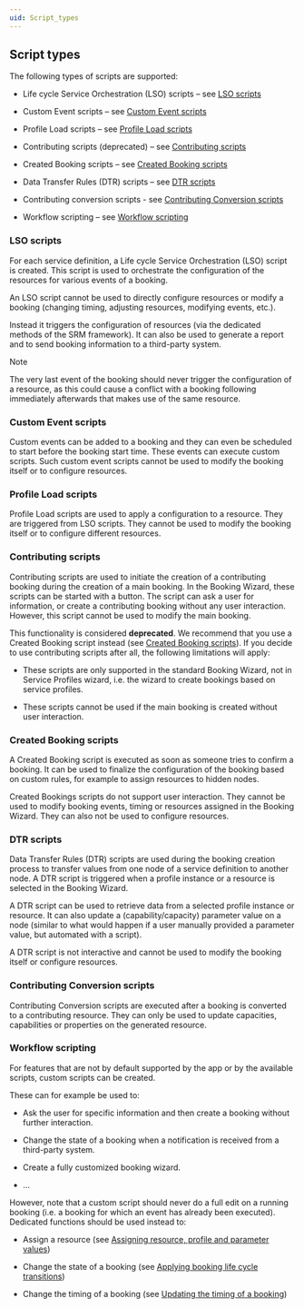 ```yaml
---
uid: Script_types
---
```


## Script types

The following types of scripts are supported:

- Life cycle Service Orchestration (LSO) scripts – see [LSO scripts](#lso-scripts)

- Custom Event scripts – see [Custom Event scripts](#custom-event-scripts)

- Profile Load scripts – see [Profile Load scripts](#profile-load-scripts)

- Contributing scripts (deprecated) – see [Contributing scripts](#contributing-scripts)

- Created Booking scripts – see [Created Booking scripts](#created-booking-scripts)

- Data Transfer Rules (DTR) scripts – see [DTR scripts](#dtr-scripts)

- Contributing conversion scripts - see [Contributing Conversion scripts](#contributing-conversion-scripts)

- Workflow scripting – see [Workflow scripting](#workflow-scripting)

### LSO scripts

For each service definition, a Life cycle Service Orchestration (LSO) script is created. This script is used to orchestrate the configuration of the resources for various events of a booking.

An LSO script cannot be used to directly configure resources or modify a booking (changing timing, adjusting resources, modifying events, etc.).

Instead it triggers the configuration of resources (via the dedicated methods of the SRM framework). It can also be used to generate a report and to send booking information to a third-party system.

> [!NOTE]
> The very last event of the booking should never trigger the configuration of a resource, as this could cause a conflict with a booking following immediately afterwards that makes use of the same resource.

### Custom Event scripts

Custom events can be added to a booking and they can even be scheduled to start before the booking start time. These events can execute custom scripts. Such custom event scripts cannot be used to modify the booking itself or to configure resources.

### Profile Load scripts

Profile Load scripts are used to apply a configuration to a resource. They are triggered from LSO scripts. They cannot be used to modify the booking itself or to configure different resources.

### Contributing scripts

Contributing scripts are used to initiate the creation of a contributing booking during the creation of a main booking. In the Booking Wizard, these scripts can be started with a button. The script can ask a user for information, or create a contributing booking without any user interaction. However, this script cannot be used to modify the main booking.

This functionality is considered **deprecated**. We recommend that you use a Created Booking script instead (see [Created Booking scripts](#created-booking-scripts)). If you decide to use contributing scripts after all, the following limitations will apply:

- These scripts are only supported in the standard Booking Wizard, not in Service Profiles wizard, i.e. the wizard to create bookings based on service profiles.

- These scripts cannot be used if the main booking is created without user interaction.

### Created Booking scripts

A Created Booking script is executed as soon as someone tries to confirm a booking. It can be used to finalize the configuration of the booking based on custom rules, for example to assign resources to hidden nodes.

Created Bookings scripts do not support user interaction. They cannot be used to modify booking events, timing or resources assigned in the Booking Wizard. They can also not be used to configure resources.

### DTR scripts

Data Transfer Rules (DTR) scripts are used during the booking creation process to transfer values from one node of a service definition to another node. A DTR script is triggered when a profile instance or a resource is selected in the Booking Wizard.

A DTR script can be used to retrieve data from a selected profile instance or resource. It can also update a (capability/capacity) parameter value on a node (similar to what would happen if a user manually provided a parameter value, but automated with a script).

A DTR script is not interactive and cannot be used to modify the booking itself or configure resources.

### Contributing Conversion scripts

Contributing Conversion scripts are executed after a booking is converted to a contributing resource. They can only be used to update capacities, capabilities or properties on the generated resource.

### Workflow scripting

For features that are not by default supported by the app or by the available scripts, custom scripts can be created.

These can for example be used to:

- Ask the user for specific information and then create a booking without further interaction.

- Change the state of a booking when a notification is received from a third-party system.

- Create a fully customized booking wizard.

- …

However, note that a custom script should never do a full edit on a running booking (i.e. a booking for which an event has already been executed). Dedicated functions should be used instead to:

- Assign a resource (see [Assigning resource, profile and parameter values](xref:Silent_actions#assigning-resource-profile-and-parameter-values))

- Change the state of a booking (see [Applying booking life cycle transitions](xref:Silent_actions#applying-booking-life-cycle-transitions))

- Change the timing of a booking (see [Updating the timing of a booking](xref:Silent_actions#updating-the-timing-of-a-booking))
